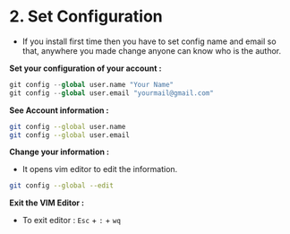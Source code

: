 # 2. Set Configuration

- If you install first time then you have to set config name and email so that, anywhere you made change anyone can know who is the author.

__Set your configuration of your account :__

```s
git config --global user.name "Your Name"
git config --global user.email "yourmail@gmail.com"
```

__See Account information :__

```bash
git config --global user.name
git config --global user.email
```

__Change your information :__

- It opens vim editor to edit the information.

```bash
git config --global --edit
```

__Exit the VIM Editor :__

- To exit editor : `Esc` + `:` + `wq`
